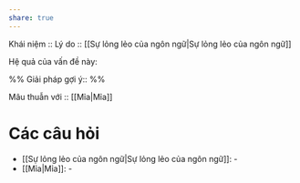 ```yaml
---
share: true
---
```

Khái niệm :: 
Lý do :: [[Sự lỏng lẻo của ngôn ngữ|Sự lỏng lẻo của ngôn ngữ]]

Hệ quả của vấn đề này:


%%
Giải pháp gợi ý:: 
%%



Mâu thuẫn với :: [[Mỉa|Mỉa]]
# Các câu hỏi
- [[Sự lỏng lẻo của ngôn ngữ|Sự lỏng lẻo của ngôn ngữ]]: \-
- [[Mỉa|Mỉa]]: \-
